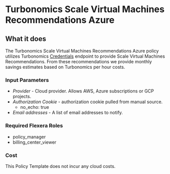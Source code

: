 # Turbonomics Scale Virtual Machines Recommendations Azure

## What it does

The Turbonomics Scale Virtual Machines Recommendations Azure policy utilizes Turbonomics [Credentials](https://turbonomic.com/api/v3/markets/{market_uuid}/actions) endpoint to provide Scale Virtual Machines Recommendations. From these recommendations we provide monthly savings estimates based on Turbonomics per hour costs.

### Input Parameters

- *Provider* - Cloud provider. Allows AWS, Azure subscriptions or GCP projects.
- *Authorization Cookie* - authorization cookie pulled from manual source.
  - no_echo: true
- *Email addresses* - A list of email addresses to notify.

### Required Flexera Roles

- policy_manager
- billing_center_viewer

### Cost

This Policy Template does not incur any cloud costs.
